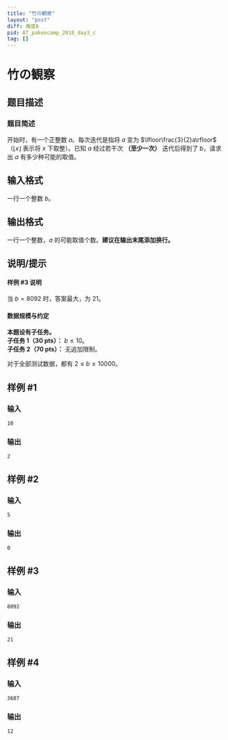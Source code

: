 ```yaml
---
title: "竹の観察"
layout: "post"
diff: 难度0
pid: AT_pakencamp_2018_day3_c
tag: []
---
```


# 竹の観察

## 题目描述

### 题目简述

开始时，有一个正整数 $a$。每次迭代是指将 $a$ 变为 $\lfloor\frac{3}{2}a\rfloor$（$\lfloor x\rfloor$ 表示将 $x$ 下取整）。已知 $a$ 经过若干次 **（至少一次）** 迭代后得到了 $b$，请求出 $a$ 有多少种可能的取值。

## 输入格式

一行一个整数 $b$。

## 输出格式

一行一个整数，$a$ 的可能取值个数。**建议在输出末尾添加换行。**

## 说明/提示

#### 样例 #3 说明

当 $b=8092$ 时，答案最大，为 $21$。

#### 数据规模与约定

**本题设有子任务。**  
**子任务 1（30 pts）：** $b\le 10$。  
**子任务 2（70 pts）：** 无追加限制。

对于全部测试数据，都有 $2\le b\le 10000$。

## 样例 #1

### 输入

```
10
```

### 输出

```
2
```

## 样例 #2

### 输入

```
5
```

### 输出

```
0
```

## 样例 #3

### 输入

```
8092
```

### 输出

```
21
```

## 样例 #4

### 输入

```
3687
```

### 输出

```
12
```

